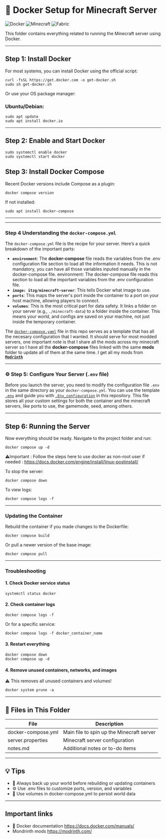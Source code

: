 # 🐳 Docker Setup for Minecraft Server

![Docker](https://img.shields.io/badge/docker-setup-blue)
![Minecraft](https://img.shields.io/badge/minecraft-server-green)
![Fabric](https://img.shields.io/badge/mod%20loader-fabric-blueviolet)

This folder contains everything related to running the Minecraft server using Docker.

---

## Step 1: Install Docker

For most systems, you can install Docker using the official script:

```
curl -fsSL https://get.docker.com -o get-docker.sh
sudo sh get-docker.sh
```

Or use your OS package manager:

### Ubuntu/Debian:

```
sudo apt update
sudo apt install docker.io
```

---

## Step 2: Enable and Start Docker

```
sudo systemctl enable docker
sudo systemctl start docker
```

## Step 3: Install Docker Compose

Recent Docker versions include Compose as a plugin:

```
docker compose version
```

If not installed:

```
sudo apt install docker-compose
```

---

---

### Step 4 Understanding the `docker-compose.yml`

The `docker-compose.yml` file is the recipe for your server. Here’s a quick breakdown of the important parts:

* **`environment`**: The **docker-compose** file reads the variables from the .env configuration file section to load all the information it needs. This is not mandatory, you can have all those variables inputed manually in the docker-compose file.
environment: The docker-compose file reads this section to load all the important variables from the .env configuration file.
* **`image: itzg/minecraft-server`**: This tells Docker what image to use.
* **`ports`**: This maps the server's port inside the container to a port on your host machine, allowing players to connect.
* **`volumes`**: This is the most critical part for data safety. It links a folder on your server (e.g., `./minecraft-data`) to a folder inside the container. This means your world, and configs are saved on your machine, not just inside the temporary container.

The [`docker-compose.yaml`](./docker-compose.yaml) file in this repo serves as a template that has all the necesary configuration that  I wanted. It should serve for most modded servers, one important note is that I share all the mods across my minecraft server so I have all the **docker-compose** files linked with the same **mods** folder to update all of them at the same time. I get all my mods from **[`Modrinth`](https://modrinth.com/)**

---

### ⚙️ Step 5: Configure Your Server (`.env` file)

Before you launch the server, you need to modify the configuration file `.env` in the same directory as your `docker-compose.yml`. You can use the template [`.env`](./.env) and guide you with [`.Env_configuration`](./.Env_configuration.md)  in this repository. This file stores all your custom settings for both the container and the minecraft servers, like ports to use, the gamemode, seed, among others.

---

## Step 6: Running the Server

Now everything should be ready. Navigate to the project folder and run:

```
docker compose up -d
```

⚠️Important : Follow the steps here to use docker as non-root user if needed : https://docs.docker.com/engine/install/linux-postinstall/

To stop the server:
```
docker compose down
```

To view logs:
```
docker compose logs -f
```

---

### Updating the Container

Rebuild the container if you made changes to the Dockerfile:
```
docker compose build
```

Or pull a newer version of the base image:
```
docker compose pull
```

---

### Troubleshooting

#### 1. Check Docker service status
```
systemctl status docker
```

#### 2. Check container logs
```
docker compose logs -f
```

Or for a specific service:
```
docker compose logs -f docker_container_name
```

#### 3. Restart everything

```
docker compose down
docker compose up -d
```

#### 4. Remove unused containers, networks, and images

⚠️ This removes all unused containers and volumes!
```
docker system prune -a
```

---


## 📁 Files in This Folder

| File | Description                               |
|--------------|----------------------------------------------|
| docker-compose.yml	 | Main file to spin up the Minecraft server |
| server.properties |Minecraft server configuration            |
| notes.md | Additional notes or to-do items                   |

---

## 💡 Tips

- 🧠 Always back up your world before rebuilding or updating containers
- ⚙️ Use .env files to customize ports, version, and variables
- 💾 Use volumes in docker-compose.yml to persist world data

---

## Important links
- 🐳 Docker documentation https://docs.docker.com/manuals/
- Mondrinth mods https://modrinth.com/

